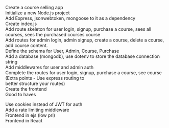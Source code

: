 Create a course selling app
<br>
Initialize a new Node.js project <br>
Add Express, jsonwebtoken, mongoose to it as a dependency<br>
Create index.js<br>
Add route skeleton for user login, signup, purchase a course, sees all courses, sees the purchased courses course<br>
Add routes for admin login, admin signup, create a course, delete a course, add course content.<br>
Define the schema for User, Admin, Course, Purchase<br>
Add a database (mongodb), use dotenv to store the database connection string<br>
Add middlewares for user and admin auth<br>
Complete the routes for user login, signup, purchase a course, see course (Extra points - Use express routing to <br>better structure your routes)<br>
Create the frontend<br>
Good to haves<br>

Use cookies instead of JWT for auth<br>
Add a rate limiting middleware<br>
Frontend in ejs (low pri)<br>
Frontend in React<br>